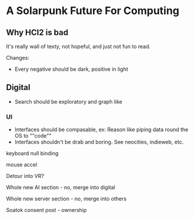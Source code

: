 # A Solarpunk Future For Computing

## Why HCI2 is bad

It's really wall of texty, not hopeful, and just not fun to read.

Changes:

* Every negative should be dark, positive in light

## Digital

* Search should be exploratory and graph like

### UI

* Interfaces should be compasable, ex: Reason like piping data round the OS to ""code""
* Interfaces shouldn't be drab and boring. See neocities, indieweb, etc.

keyboard null binding

mouse accel



Detour into VR?



Whole new AI section - no, merge into digital



Whole new server section - no, merge into others



Soatok consent post - ownership